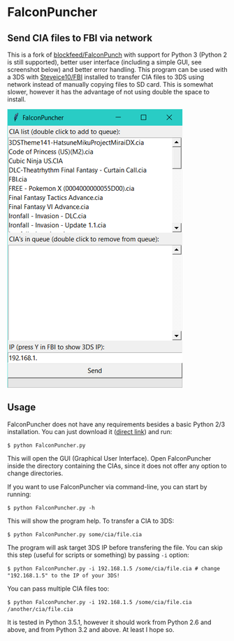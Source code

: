 FalconPuncher
=============

Send CIA files to FBI via network
---------------------------------

This is a fork of [blockfeed/FalconPunch](https://github.com/blockfeed/FalconPunch.git) with support for Python 3 (Python 2 is still supported), better user interface (including a simple GUI, see screenshot below) and better error handling. This program can be used with a 3DS with [Steveice10/FBI](https://github.com/Steveice10/FBI) installed to transfer CIA files to 3DS using network instead of manually copying files to SD card. This is somewhat slower, however it has the advantage of not using double the space to install.

![Screenshot](/screenshot.png?raw=true "FalconPuncher GUI")

Usage
-----

FalconPuncher does not have any requirements besides a basic Python 2/3 installation. You can just download it ([direct link](https://raw.githubusercontent.com/m45t3r/FalconPuncher/master/FalconPuncher.py)) and run:

    $ python FalconPuncher.py

This will open the GUI (Graphical User Interface). Open FalconPuncher inside the directory containing the CIAs, since it does not offer any option to change directories.

If you want to use FalconPuncher via command-line, you can start by running:

    $ python FalconPuncher.py -h

This will show the program help. To transfer a CIA to 3DS:

    $ python FalconPuncher.py some/cia/file.cia

The program will ask target 3DS IP before transfering the file. You can skip this step (useful for scripts or something) by passing `-i` option:

    $ python FalconPuncher.py -i 192.168.1.5 /some/cia/file.cia # change "192.168.1.5" to the IP of your 3DS!

You can pass multiple CIA files too:

    $ python FalconPuncher.py -i 192.168.1.5 /some/cia/file.cia /another/cia/file.cia

It is tested in Python 3.5.1, however it should work from Python 2.6 and above, and from Python 3.2 and above. At least I hope so.
